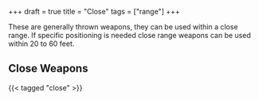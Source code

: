 +++
draft = true
title = "Close"
tags = ["range"]
+++

These are generally thrown weapons, they can be used within a close range. If specific positioning is needed close range weapons can be used within 20 to 60 feet.

## Close Weapons

{{< tagged "close" >}}
